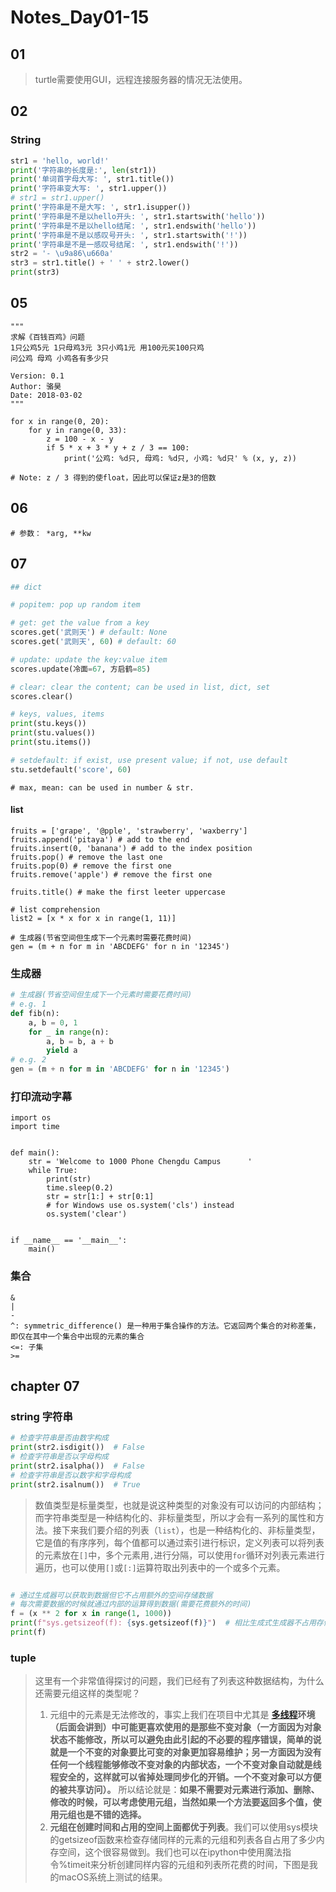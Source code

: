 # Notes_Day01-15

## 01
> turtle需要使用GUI，远程连接服务器的情况无法使用。

## 02
### String

```python
str1 = 'hello, world!'
print('字符串的长度是:', len(str1))
print('单词首字母大写: ', str1.title())
print('字符串变大写: ', str1.upper())
# str1 = str1.upper()
print('字符串是不是大写: ', str1.isupper())
print('字符串是不是以hello开头: ', str1.startswith('hello'))
print('字符串是不是以hello结尾: ', str1.endswith('hello'))
print('字符串是不是以感叹号开头: ', str1.startswith('!'))
print('字符串是不是一感叹号结尾: ', str1.endswith('!'))
str2 = '- \u9a86\u660a'
str3 = str1.title() + ' ' + str2.lower()
print(str3)
```

## 05
```
"""
求解《百钱百鸡》问题
1只公鸡5元 1只母鸡3元 3只小鸡1元 用100元买100只鸡
问公鸡 母鸡 小鸡各有多少只

Version: 0.1
Author: 骆昊
Date: 2018-03-02
"""

for x in range(0, 20):
    for y in range(0, 33):
        z = 100 - x - y
        if 5 * x + 3 * y + z / 3 == 100:
            print('公鸡: %d只, 母鸡: %d只, 小鸡: %d只' % (x, y, z))

# Note: z / 3 得到的使float，因此可以保证z是3的倍数 
```

## 06
```
# 参数： *arg, **kw
```

## 07

```python
## dict

# popitem: pop up random item

# get: get the value from a key
scores.get('武则天') # default: None
scores.get('武则天', 60) # default: 60

# update: update the key:value item
scores.update(冷面=67, 方启鹤=85)

# clear: clear the content; can be used in list, dict, set
scores.clear()

# keys, values, items
print(stu.keys())
print(stu.values())
print(stu.items())

# setdefault: if exist, use present value; if not, use default
stu.setdefault('score', 60)

```

```
# max, mean: can be used in number & str.
```

#### list
```
fruits = ['grape', '@pple', 'strawberry', 'waxberry']
fruits.append('pitaya') # add to the end
fruits.insert(0, 'banana') # add to the index position
fruits.pop() # remove the last one
fruits.pop(0) # remove the first one
fruits.remove('apple') # remove the first one

fruits.title() # make the first leeter uppercase

# list comprehension
list2 = [x * x for x in range(1, 11)]

# 生成器(节省空间但生成下一个元素时需要花费时间)
gen = (m + n for m in 'ABCDEFG' for n in '12345')

```

### 生成器

```python
# 生成器(节省空间但生成下一个元素时需要花费时间)
# e.g. 1
def fib(n):
    a, b = 0, 1
    for _ in range(n):
        a, b = b, a + b
        yield a
# e.g. 2
gen = (m + n for m in 'ABCDEFG' for n in '12345')

```

### 打印流动字幕
```
import os
import time


def main():
    str = 'Welcome to 1000 Phone Chengdu Campus      '
    while True:
        print(str)
        time.sleep(0.2)
        str = str[1:] + str[0:1]
        # for Windows use os.system('cls') instead
        os.system('clear')


if __name__ == '__main__':
    main()
```


### 集合

```
&
|
-
^: symmetric_difference() 是一种用于集合操作的方法。它返回两个集合的对称差集，即仅在其中一个集合中出现的元素的集合
<=: 子集
>=

```


## chapter 07

### string 字符串

```python
# 检查字符串是否由数字构成
print(str2.isdigit())  # False
# 检查字符串是否以字母构成
print(str2.isalpha())  # False
# 检查字符串是否以数字和字母构成
print(str2.isalnum())  # True

```

> 数值类型是标量类型，也就是说这种类型的对象没有可以访问的内部结构；而字符串类型是一种结构化的、非标量类型，所以才会有一系列的属性和方法。接下来我们要介绍的列表（`list`），也是一种结构化的、非标量类型，它是值的有序序列，每个值都可以通过索引进行标识，定义列表可以将列表的元素放在`[]`中，多个元素用`,`进行分隔，可以使用`for`循环对列表元素进行遍历，也可以使用`[]`或`[:]`运算符取出列表中的一个或多个元素。
>

```python

# 通过生成器可以获取到数据但它不占用额外的空间存储数据
# 每次需要数据的时候就通过内部的运算得到数据(需要花费额外的时间)
f = (x ** 2 for x in range(1, 1000))
print(f"sys.getsizeof(f): {sys.getsizeof(f)}")  # 相比生成式生成器不占用存储数据的空间
print(f)

```

### tuple
> 这里有一个非常值得探讨的问题，我们已经有了列表这种数据结构，为什么还需要元组这样的类型呢？
> 1. 元组中的元素是无法修改的，事实上我们在项目中尤其是 **[多线程](https://zh.wikipedia.org/zh-hans/%E5%A4%9A%E7%BA%BF%E7%A8%8B)环境（后面会讲到）中可能更喜欢使用的是那些不变对象（一方面因为对象状态不能修改，所以可以避免由此引起的不必要的程序错误，简单的说就是一个不变的对象要比可变的对象更加容易维护；另一方面因为没有任何一个线程能够修改不变对象的内部状态，一个不变对象自动就是线程安全的，这样就可以省掉处理同步化的开销。一个不变对象可以方便的被共享访问）。** 所以结论就是：**如果不需要对元素进行添加、删除、修改的时候，可以考虑使用元组，当然如果一个方法要返回多个值，使用元组也是不错的选择。**
> 2. **元组在创建时间和占用的空间上面都优于列表**。我们可以使用sys模块的getsizeof函数来检查存储同样的元素的元组和列表各自占用了多少内存空间，这个很容易做到。我们也可以在ipython中使用魔法指令%timeit来分析创建同样内容的元组和列表所花费的时间，下图是我的macOS系统上测试的结果。
